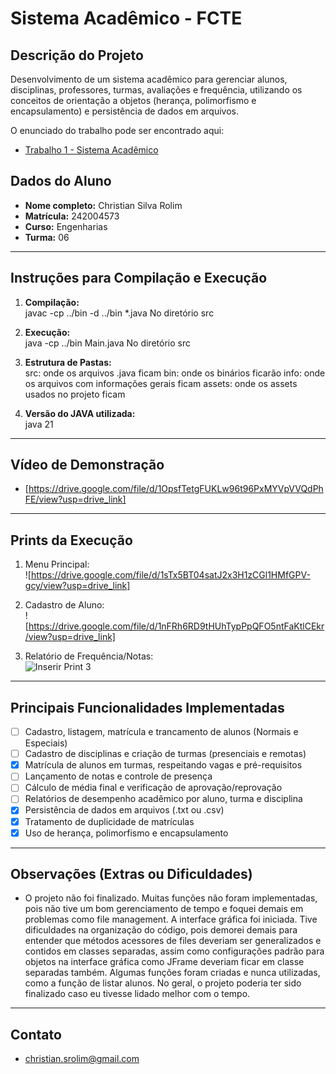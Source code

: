 # Sistema Acadêmico - FCTE

## Descrição do Projeto

Desenvolvimento de um sistema acadêmico para gerenciar alunos, disciplinas, professores, turmas, avaliações e frequência, utilizando os conceitos de orientação a objetos (herança, polimorfismo e encapsulamento) e persistência de dados em arquivos.

O enunciado do trabalho pode ser encontrado aqui:
- [Trabalho 1 - Sistema Acadêmico](https://github.com/lboaventura25/OO-T06_2025.1_UnB_FCTE/blob/main/trabalhos/ep1/README.md)

## Dados do Aluno

- **Nome completo:** Christian Silva Rolim
- **Matrícula:** 242004573
- **Curso:** Engenharias
- **Turma:** 06

---

## Instruções para Compilação e Execução

1. **Compilação:**  
javac -cp ../bin -d ../bin *.java
No diretório src

3. **Execução:**  
java -cp ../bin Main.java
No diretório src

5. **Estrutura de Pastas:**  
src: onde os arquivos .java ficam
bin: onde os binários ficarão
info: onde os arquivos com informações gerais ficam
assets: onde os assets usados no projeto ficam

3. **Versão do JAVA utilizada:**  
   java 21

---

## Vídeo de Demonstração

- [https://drive.google.com/file/d/1OpsfTetgFUKLw96t96PxMYVpVVQdPhFE/view?usp=drive_link]

---

## Prints da Execução

1. Menu Principal:  
   ![https://drive.google.com/file/d/1sTx5BT04satJ2x3H1zCGl1HMfGPV-gcy/view?usp=drive_link]

2. Cadastro de Aluno:  
   ![https://drive.google.com/file/d/1nFRh6RD9tHUhTypPpQFO5ntFaKtlCEkr/view?usp=drive_link]

3. Relatório de Frequência/Notas:  
   ![Inserir Print 3](caminho/do/print3.png)

---

## Principais Funcionalidades Implementadas

- [ ] Cadastro, listagem, matrícula e trancamento de alunos (Normais e Especiais)
- [ ] Cadastro de disciplinas e criação de turmas (presenciais e remotas)
- [X] Matrícula de alunos em turmas, respeitando vagas e pré-requisitos
- [ ] Lançamento de notas e controle de presença
- [ ] Cálculo de média final e verificação de aprovação/reprovação
- [ ] Relatórios de desempenho acadêmico por aluno, turma e disciplina
- [X] Persistência de dados em arquivos (.txt ou .csv)
- [X] Tratamento de duplicidade de matrículas
- [X] Uso de herança, polimorfismo e encapsulamento

---

## Observações (Extras ou Dificuldades)

- O projeto não foi finalizado. Muitas funções não foram implementadas, pois não tive um bom gerenciamento de tempo e foquei demais em problemas como file management. A interface gráfica foi iniciada. Tive dificuldades na organização do código, pois demorei demais para entender que métodos acessores de files deveriam ser generalizados e contidos em classes separadas, assim como configurações padrão para objetos na interface gráfica como JFrame deveriam ficar em classe separadas também. Algumas funções foram criadas e nunca utilizadas, como a função de listar alunos. No geral, o projeto poderia ter sido finalizado caso eu tivesse lidado melhor com o tempo.

---

## Contato

- christian.srolim@gmail.com
